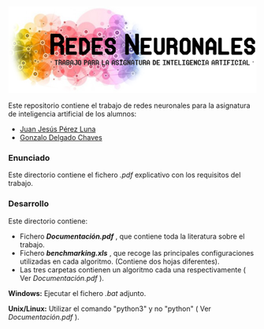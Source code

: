 ![Redes Neuronales](https://github.com/juanjepl/redes_neuronales/blob/master/github/img/redes_banner.png)

Este repositorio contiene el trabajo de redes neuronales para la asignatura de inteligencia artificial de los alumnos:
+ [Juan Jesús Pérez Luna](https://github.com/juanjepl)
+ [Gonzalo Delgado Chaves](https://github.com/gdelgadochaves)



### Enunciado
Este directorio contiene el fichero _.pdf_ explicativo con los requisitos del trabajo.


### Desarrollo
Este directorio contiene:

+ Fichero **_Documentación.pdf_** , que contiene toda la literatura sobre el trabajo.
+ Fichero **_benchmarking.xls_** , que recoge las principales configuraciones utilizadas en cada algoritmo. (Contiene dos hojas diferentes).
+ Las tres carpetas contienen un algoritmo cada una respectivamente ( Ver _Documentación.pdf_ ).


**Windows:** Ejecutar el fichero _.bat_ adjunto.

**Unix/Linux:** Utilizar el comando "python3" y no "python" ( Ver _Documentación.pdf_ ).
